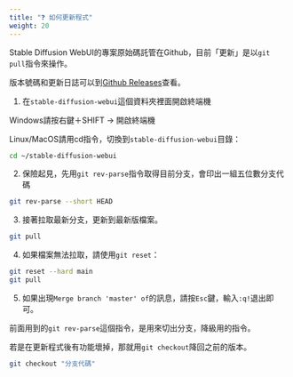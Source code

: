 ```yaml
---
title: "❓ 如何更新程式"
weight: 20
---
```


Stable Diffusion WebUI的專案原始碼託管在Github，目前「更新」是以`git pull`指令來操作。

版本號碼和更新日誌可以到[Github Releases](https://github.com/AUTOMATIC1111/stable-diffusion-webui/releases)查看。

1. 在`stable-diffusion-webui`這個資料夾裡面開啟終端機

Windows請按右鍵＋SHIFT → 開啟終端機

Linux/MacOS請用cd指令，切換到`stable-diffusion-webui`目錄：
```bash
cd ~/stable-diffusion-webui
```

2. 保險起見，先用`git rev-parse`指令取得目前分支，會印出一組五位數分支代碼
```bash
git rev-parse --short HEAD
```

3. 接著拉取最新分支，更新到最新版檔案。
```bash
git pull
```

4. 如果檔案無法拉取，請使用`git reset`：
```bash
git reset --hard main
git pull
```

5. 如果出現`Merge branch 'master' of`的訊息，請按`Esc`鍵，輸入`:q!`退出即可。


前面用到的`git rev-parse`這個指令，是用來切出分支，降級用的指令。

若是在更新程式後有功能壞掉，那就用`git checkout`降回之前的版本。
```bash
git checkout "分支代碼"
```
